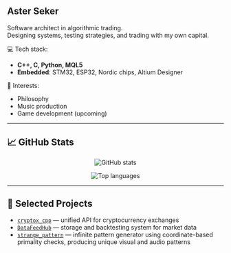 ## Aster Seker

Software architect in algorithmic trading.  
Designing systems, testing strategies, and trading with my own capital.

💻 Tech stack:
- **C++, C, Python, MQL5**
- **Embedded**: STM32, ESP32, Nordic chips, Altium Designer

🎯 Interests:
- Philosophy
- Music production
- Game development (upcoming)

---

## 📈 GitHub Stats

<p align="center">
  <img src="https://github-readme-stats.vercel.app/api?username=NewYaroslav&show_icons=true&theme=dark&hide_title=true" alt="GitHub stats">
</p>

<p align="center">
  <img src="https://github-readme-stats.vercel.app/api/top-langs/?username=NewYaroslav&layout=compact&theme=dark" alt="Top languages">
</p>

---

## 🔧 Selected Projects

- [`cryptox_cpp`](https://github.com/NewYaroslav/cryptox_cpp) — unified API for cryptocurrency exchanges  
- [`DataFeedHub`](https://github.com/NewYaroslav/DataFeedHub) — storage and backtesting system for market data  
- [`strange_pattern`](https://github.com/NewYaroslav/strange_pattern) — infinite pattern generator using coordinate-based primality checks, producing unique visual and audio patterns
